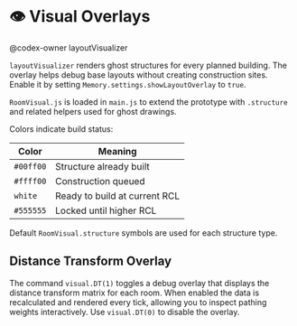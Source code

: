 # 👁️ Visual Overlays
@codex-owner layoutVisualizer

`layoutVisualizer` renders ghost structures for every planned building.
The overlay helps debug base layouts without creating construction sites.
Enable it by setting `Memory.settings.showLayoutOverlay` to `true`.

`RoomVisual.js` is loaded in `main.js` to extend the prototype with
`.structure` and related helpers used for ghost drawings.

Colors indicate build status:

| Color       | Meaning                        |
|-------------|--------------------------------|
| `#00ff00`   | Structure already built        |
| `#ffff00`   | Construction queued            |
| `white`     | Ready to build at current RCL  |
| `#555555`   | Locked until higher RCL        |

Default `RoomVisual.structure` symbols are used for each structure type.

## Distance Transform Overlay

The command `visual.DT(1)` toggles a debug overlay that displays the
distance transform matrix for each room. When enabled the data is
recalculated and rendered every tick, allowing you to inspect pathing
weights interactively. Use `visual.DT(0)` to disable the overlay.
